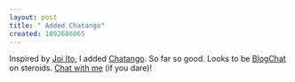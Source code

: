 ```yaml
---
layout: post
title: " Added Chatango"
created: 1092686065
---
```

Inspired by <a href="http://joi.ito.com/archives/2004/08/17/chatango.html">Joi Ito</a>, I added <a href="http://www.chatango.com/">Chatango</a>.  So far so good.  Looks to be <a href="http://www.blogchat.com/">BlogChat</a> on steroids. <a href="http://roland.chatango.com">Chat with me</a> (if you dare)!


